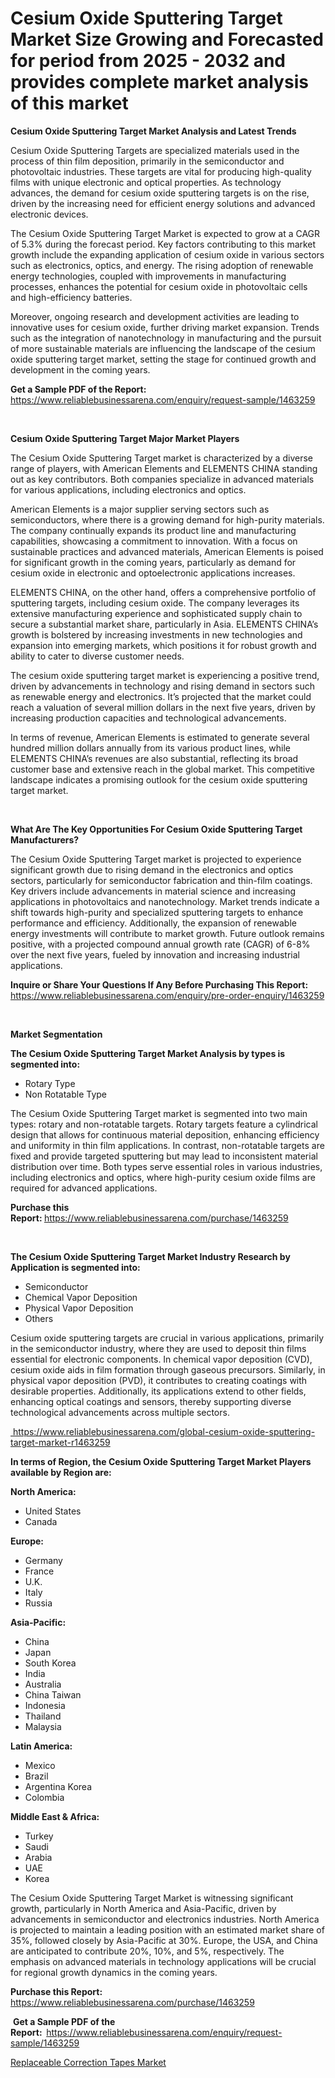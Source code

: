 <p><h1>Cesium Oxide Sputtering Target Market Size Growing and Forecasted for period from 2025 - 2032 and provides complete market analysis of this market</h1></p><p><strong>Cesium Oxide Sputtering Target Market Analysis and Latest Trends</strong></p>
<p><p>Cesium Oxide Sputtering Targets are specialized materials used in the process of thin film deposition, primarily in the semiconductor and photovoltaic industries. These targets are vital for producing high-quality films with unique electronic and optical properties. As technology advances, the demand for cesium oxide sputtering targets is on the rise, driven by the increasing need for efficient energy solutions and advanced electronic devices.</p><p>The Cesium Oxide Sputtering Target Market is expected to grow at a CAGR of 5.3% during the forecast period. Key factors contributing to this market growth include the expanding application of cesium oxide in various sectors such as electronics, optics, and energy. The rising adoption of renewable energy technologies, coupled with improvements in manufacturing processes, enhances the potential for cesium oxide in photovoltaic cells and high-efficiency batteries.</p><p>Moreover, ongoing research and development activities are leading to innovative uses for cesium oxide, further driving market expansion. Trends such as the integration of nanotechnology in manufacturing and the pursuit of more sustainable materials are influencing the landscape of the cesium oxide sputtering target market, setting the stage for continued growth and development in the coming years.</p></p>
<p><strong>Get a Sample PDF of the Report:&nbsp;</strong> <a href="https://www.reliablebusinessarena.com/enquiry/request-sample/1463259?utm_campaign=2928&utm_medium=2&utm_source=Github&utm_content=ia&utm_term=03042025&utm_id=cesium-oxide-sputtering-target">https://www.reliablebusinessarena.com/enquiry/request-sample/1463259</a></p>
<p>&nbsp;</p>
<p><strong>Cesium Oxide Sputtering Target Major Market Players</strong></p>
<p><p>The Cesium Oxide Sputtering Target market is characterized by a diverse range of players, with American Elements and ELEMENTS CHINA standing out as key contributors. Both companies specialize in advanced materials for various applications, including electronics and optics.</p><p>American Elements is a major supplier serving sectors such as semiconductors, where there is a growing demand for high-purity materials. The company continually expands its product line and manufacturing capabilities, showcasing a commitment to innovation. With a focus on sustainable practices and advanced materials, American Elements is poised for significant growth in the coming years, particularly as demand for cesium oxide in electronic and optoelectronic applications increases.</p><p>ELEMENTS CHINA, on the other hand, offers a comprehensive portfolio of sputtering targets, including cesium oxide. The company leverages its extensive manufacturing experience and sophisticated supply chain to secure a substantial market share, particularly in Asia. ELEMENTS CHINA’s growth is bolstered by increasing investments in new technologies and expansion into emerging markets, which positions it for robust growth and ability to cater to diverse customer needs.</p><p>The cesium oxide sputtering target market is experiencing a positive trend, driven by advancements in technology and rising demand in sectors such as renewable energy and electronics. It’s projected that the market could reach a valuation of several million dollars in the next five years, driven by increasing production capacities and technological advancements.</p><p>In terms of revenue, American Elements is estimated to generate several hundred million dollars annually from its various product lines, while ELEMENTS CHINA’s revenues are also substantial, reflecting its broad customer base and extensive reach in the global market. This competitive landscape indicates a promising outlook for the cesium oxide sputtering target market.</p></p>
<p>&nbsp;</p>
<p><strong>What Are The Key Opportunities For Cesium Oxide Sputtering Target Manufacturers?</strong></p>
<p><p>The Cesium Oxide Sputtering Target market is projected to experience significant growth due to rising demand in the electronics and optics sectors, particularly for semiconductor fabrication and thin-film coatings. Key drivers include advancements in material science and increasing applications in photovoltaics and nanotechnology. Market trends indicate a shift towards high-purity and specialized sputtering targets to enhance performance and efficiency. Additionally, the expansion of renewable energy investments will contribute to market growth. Future outlook remains positive, with a projected compound annual growth rate (CAGR) of 6-8% over the next five years, fueled by innovation and increasing industrial applications.</p></p>
<p><strong>Inquire or Share Your Questions If Any Before Purchasing This Report:</strong> <a href="https://www.reliablebusinessarena.com/enquiry/pre-order-enquiry/1463259?utm_campaign=2928&utm_medium=2&utm_source=Github&utm_content=ia&utm_term=03042025&utm_id=cesium-oxide-sputtering-target">https://www.reliablebusinessarena.com/enquiry/pre-order-enquiry/1463259</a></p>
<p>&nbsp;</p>
<p><strong>Market Segmentation</strong></p>
<p><strong>The Cesium Oxide Sputtering Target Market Analysis by types is segmented into:</strong></p>
<p><ul><li>Rotary Type</li><li>Non Rotatable Type</li></ul></p>
<p><p>The Cesium Oxide Sputtering Target market is segmented into two main types: rotary and non-rotatable targets. Rotary targets feature a cylindrical design that allows for continuous material deposition, enhancing efficiency and uniformity in thin film applications. In contrast, non-rotatable targets are fixed and provide targeted sputtering but may lead to inconsistent material distribution over time. Both types serve essential roles in various industries, including electronics and optics, where high-purity cesium oxide films are required for advanced applications.</p></p>
<p><strong>Purchase this Report:&nbsp;</strong><a href="https://www.reliablebusinessarena.com/purchase/1463259?utm_campaign=2928&utm_medium=2&utm_source=Github&utm_content=ia&utm_term=03042025&utm_id=cesium-oxide-sputtering-target">https://www.reliablebusinessarena.com/purchase/1463259</a></p>
<p>&nbsp;</p>
<p><strong>The Cesium Oxide Sputtering Target Market Industry Research by Application is segmented into:</strong></p>
<p><ul><li>Semiconductor</li><li>Chemical Vapor Deposition</li><li>Physical Vapor Deposition</li><li>Others</li></ul></p>
<p><p>Cesium oxide sputtering targets are crucial in various applications, primarily in the semiconductor industry, where they are used to deposit thin films essential for electronic components. In chemical vapor deposition (CVD), cesium oxide aids in film formation through gaseous precursors. Similarly, in physical vapor deposition (PVD), it contributes to creating coatings with desirable properties. Additionally, its applications extend to other fields, enhancing optical coatings and sensors, thereby supporting diverse technological advancements across multiple sectors.</p></p>
<p><a href="https://www.reliablebusinessarena.com/global-cesium-oxide-sputtering-target-market-r1463259?utm_campaign=2928&utm_medium=2&utm_source=Github&utm_content=ia&utm_term=03042025&utm_id=cesium-oxide-sputtering-target">&nbsp;https://www.reliablebusinessarena.com/global-cesium-oxide-sputtering-target-market-r1463259</a></p>
<p><strong>In terms of Region, the Cesium Oxide Sputtering Target Market Players available by Region are:</strong></p>
<p>
    <p> <strong> North America: </strong>
        <ul>
            <li>United States</li>
            <li>Canada</li>
        </ul>
        </p> 
    <p> <strong> Europe: </strong>
        <ul>
            <li>Germany</li>
            <li>France</li>
            <li>U.K.</li>
            <li>Italy</li>
            <li>Russia</li>
        </ul>
        </p> 
    <p> <strong> Asia-Pacific: </strong>
        <ul>
            <li>China</li>
            <li>Japan</li>
            <li>South Korea</li>
            <li>India</li>
            <li>Australia</li>
            <li>China Taiwan</li>
            <li>Indonesia</li>
            <li>Thailand</li>
            <li>Malaysia</li>
        </ul>
        </p> 
    <p> <strong> Latin America: </strong>
        <ul>
            <li>Mexico</li>
            <li>Brazil</li>
            <li>Argentina Korea</li>
            <li>Colombia</li>
        </ul>
        </p> 
    <p> <strong> Middle East & Africa: </strong>
        <ul>
            <li>Turkey</li>
            <li>Saudi</li>
            <li>Arabia</li>
            <li>UAE</li>
            <li>Korea</li>
        </ul>
    </p>
    </p>
<p><p>The Cesium Oxide Sputtering Target Market is witnessing significant growth, particularly in North America and Asia-Pacific, driven by advancements in semiconductor and electronics industries. North America is projected to maintain a leading position with an estimated market share of 35%, followed closely by Asia-Pacific at 30%. Europe, the USA, and China are anticipated to contribute 20%, 10%, and 5%, respectively. The emphasis on advanced materials in technology applications will be crucial for regional growth dynamics in the coming years.</p></p>
<p><strong>Purchase this Report: </strong><a href="https://www.reliablebusinessarena.com/purchase/1463259?utm_campaign=2928&utm_medium=2&utm_source=Github&utm_content=ia&utm_term=03042025&utm_id=cesium-oxide-sputtering-target">https://www.reliablebusinessarena.com/purchase/1463259</a></p>
<p>&nbsp;<strong>Get a Sample PDF of the Report:&nbsp;&nbsp;</strong><a href="https://www.reliablebusinessarena.com/enquiry/request-sample/1463259?utm_campaign=2928&utm_medium=2&utm_source=Github&utm_content=ia&utm_term=03042025&utm_id=cesium-oxide-sputtering-target">https://www.reliablebusinessarena.com/enquiry/request-sample/1463259</a></p>
<p><strong></strong></p>
<p><p><a href="https://github.com/carendesrochers299/Market-Research-Report-List-1/blob/main/replaceable-correction-tapes-market.md?utm_campaign=2928&utm_medium=2&utm_source=Github&utm_content=ia&utm_term=03042025&utm_id=cesium-oxide-sputtering-target">Replaceable Correction Tapes Market</a></p></p>